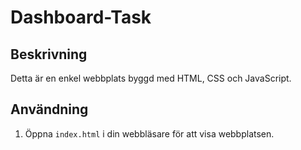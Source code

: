 # Dashboard-Task
## Beskrivning
Detta är en enkel webbplats byggd med HTML, CSS och JavaScript.

## Användning
1. Öppna `index.html` i din webbläsare för att visa webbplatsen.
